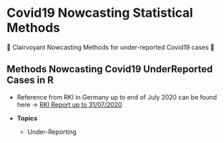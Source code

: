 # Covid19 Nowcasting Statistical Methods

🔮 Clairvoyant Nowcasting Methods for under-reported Covid19 cases 🔮 

## Methods Nowcasting Covid19 UnderReported Cases in R 

* Reference from RKI in Germany up to end of July 2020
  can be found here -> [RKI Report up to 31/07/2020](https://www.rki.de/DE/Content/InfAZ/N/Neuartiges_Coronavirus/Situationsberichte/2020-07-31-en.pdf?__blob=publicationFile)

* **Topics**
  * Under-Reporting
